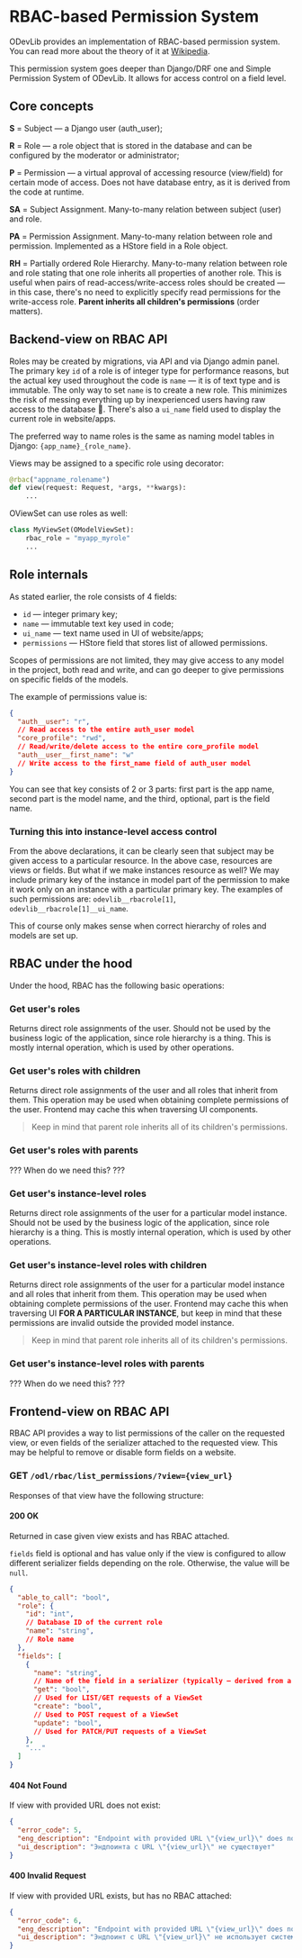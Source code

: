 # RBAC-based Permission System

ODevLib provides an implementation of RBAC-based permission system. You can read
more about the theory of it
at [Wikipedia](https://en.wikipedia.org/wiki/Role-based_access_control).

This permission system goes deeper than Django/DRF one and Simple Permission
System of ODevLib. It allows for access control on a field level.

## Core concepts

**S** = Subject — a Django user (auth_user);

**R** = Role — a role object that is stored in the database and can be
configured by the moderator or administrator;

**P** = Permission — a virtual approval of accessing resource (view/field) for
certain mode of access. Does not have database entry, as it is derived from
the code at runtime.

**SA** = Subject Assignment. Many-to-many relation between subject (user) and
role.

**PA** = Permission Assignment. Many-to-many relation between role and
permission. Implemented as a HStore field in a Role object.

**RH** = Partially ordered Role Hierarchy. Many-to-many relation between role
and role stating that one role inherits all properties of another role. This is
useful when pairs of read-access/write-access roles should be created — in this
case, there's no need to explicitly specify read permissions for the
write-access role.
**Parent inherits all children's permissions** (order matters).

## Backend-view on RBAC API

Roles may be created by migrations, via API and via Django admin panel. The
primary key `id` of a role is of integer type for performance reasons, but the
actual key used throughout the code is `name` — it is of text type and is
immutable. The only way to set `name` is to create a new role. This minimizes
the risk of messing everything up by inexperienced users having raw access to
the database 🌚. There's also a `ui_name` field used to display the current role
in website/apps.

The preferred way to name roles is the same as naming model tables in
Django: `{app_name}_{role_name}`.

Views may be assigned to a specific role using decorator:

```python
@rbac("appname_rolename")
def view(request: Request, *args, **kwargs):
    ...
```

OViewSet can use roles as well:

```python
class MyViewSet(OModelViewSet):
    rbac_role = "myapp_myrole"
    ...
```

## Role internals

As stated earlier, the role consists of 4 fields:

- `id` — integer primary key;
- `name` — immutable text key used in code;
- `ui_name` — text name used in UI of website/apps;
- `permissions` — HStore field that stores list of allowed permissions.

Scopes of permissions are not limited, they may give access to any model in the
project, both read and write, and can go deeper to give permissions on specific
fields of the models.

The example of permissions value is:

```json
{
  "auth__user": "r",
  // Read access to the entire auth_user model
  "core_profile": "rwd",
  // Read/write/delete access to the entire core_profile model
  "auth__user__first_name": "w"
  // Write access to the first_name field of auth_user model
}
```

You can see that key consists of 2 or 3 parts: first part is the app name,
second part is the model name, and the third, optional, part is the field name.

### Turning this into instance-level access control

From the above declarations, it can be clearly seen that subject may be given
access to a particular resource. In the above case, resources are views or
fields. But what if we make instances resource as well? We may include
primary key of the instance in model part of the permission to make it work
only on an instance with a particular primary key. The examples of such
permissions are: `odevlib__rbacrole[1]`, `odevlib__rbacrole[1]__ui_name`.

This of course only makes sense when correct hierarchy of roles and models
are set up.


## RBAC under the hood

Under the hood, RBAC has the following basic operations:

### Get user's roles
Returns direct role assignments of the user. Should not be used by the business logic of the application, since role
hierarchy is a thing. This is mostly internal operation, which is used by other operations.

### Get user's roles with children
Returns direct role assignments of the user and all roles that inherit from them. This operation may be used when
obtaining complete permissions of the user. Frontend may cache this when traversing UI components.

> Keep in mind that parent role inherits all of its children's permissions.

### Get user's roles with parents
??? When do we need this? ???

### Get user's instance-level roles
Returns direct role assignments of the user for a particular model instance. Should not be used by the business logic
of the application, since role hierarchy is a thing. This is mostly internal operation, which is used by other 
operations.

### Get user's instance-level roles with children
Returns direct role assignments of the user for a particular model instance and all roles that inherit from them. This
operation may be used when obtaining complete permissions of the user. Frontend may cache this when traversing UI **FOR
A PARTICULAR INSTANCE**, but keep in mind that these permissions are invalid outside the provided model instance.

> Keep in mind that parent role inherits all of its children's permissions.

### Get user's instance-level roles with parents
??? When do we need this? ???



## Frontend-view on RBAC API

RBAC API provides a way to list permissions of the caller on the requested view,
or even fields of the serializer attached to the requested view. This may be
helpful to remove or disable form fields on a website.

### GET `/odl/rbac/list_permissions/?view={view_url}`

Responses of that view have the following structure:

#### 200 OK

Returned in case given view exists and has RBAC attached.

`fields` field is optional and has value only if the view is configured to allow
different serializer fields depending on the role. Otherwise, the value will
be `null`.

```json
{
  "able_to_call": "bool",
  "role": {
    "id": "int",
    // Database ID of the current role
    "name": "string",
    // Role name
  },
  "fields": [
    {
      "name": "string",
      // Name of the field in a serializer (typically — derived from a Django model)
      "get": "bool",
      // Used for LIST/GET requests of a ViewSet
      "create": "bool",
      // Used to POST request of a ViewSet
      "update": "bool",
      // Used for PATCH/PUT requests of a ViewSet
    },
    "..."
  ]
}  
```

#### 404 Not Found

If view with provided URL does not exist:

```json
{
  "error_code": 5,
  "eng_description": "Endpoint with provided URL \"{view_url}\" does not exist",
  "ui_description": "Эндпоинта с URL \"{view_url}\" не существует"
}  
```

#### 400 Invalid Request

If view with provided URL exists, but has no RBAC attached:

```json
{
  "error_code": 6,
  "eng_description": "Endpoint with provided URL \"{view_url}\" does not use RBAC permission system",
  "ui_description": "Эндпоинт с URL \"{view_url}\" не использует систему прав RBAC"
}  
```

